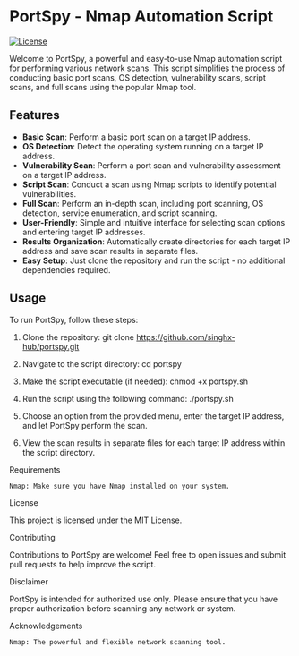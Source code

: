 # PortSpy - Nmap Automation Script

[![License](https://img.shields.io/badge/license-MIT-blue.svg)](LICENSE)

Welcome to PortSpy, a powerful and easy-to-use Nmap automation script for performing various network scans.
This script simplifies the process of conducting basic port scans, OS detection, vulnerability scans, script scans, and full scans using the popular Nmap tool.

## Features

- **Basic Scan**: Perform a basic port scan on a target IP address.
- **OS Detection**: Detect the operating system running on a target IP address.
- **Vulnerability Scan**: Perform a port scan and vulnerability assessment on a target IP address.
- **Script Scan**: Conduct a scan using Nmap scripts to identify potential vulnerabilities.
- **Full Scan**: Perform an in-depth scan, including port scanning, OS detection, service enumeration, and script scanning.
- **User-Friendly**: Simple and intuitive interface for selecting scan options and entering target IP addresses.
- **Results Organization**: Automatically create directories for each target IP address and save scan results in separate files.
- **Easy Setup**: Just clone the repository and run the script - no additional dependencies required.

## Usage

To run PortSpy, follow these steps:

1. Clone the repository:
        git clone https://github.com/singhx-hub/portspy.git

2. Navigate to the script directory:
        cd portspy

3. Make the script executable (if needed):
         chmod +x portspy.sh

4. Run the script using the following command:
        ./portspy.sh

5. Choose an option from the provided menu, enter the target IP address, and let PortSpy perform the scan.

6. View the scan results in separate files for each target IP address within the script directory.



Requirements

    Nmap: Make sure you have Nmap installed on your system.



License

This project is licensed under the MIT License.


Contributing

Contributions to PortSpy are welcome! Feel free to open issues and submit pull requests to help improve the script.


Disclaimer

PortSpy is intended for authorized use only. Please ensure that you have proper authorization before scanning any network or system.


Acknowledgements

    Nmap: The powerful and flexible network scanning tool.